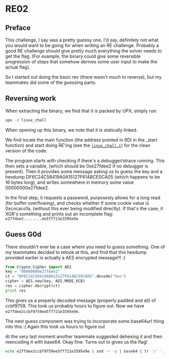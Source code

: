 # RE02

## Preface
This challenge, I say was a pretty guessy one. I'd say, definitely not what you
would want to be going for when writing an RE challenge. Probably a good RE
challenge should give pretty much everything the solver needs to get the flag.
(For example, the binary could give some reversible progression of steps that
somehow derives some user input to make the actual flag). 

So I started out doing the basic rev (there wasn't much to reverse), but my 
teammates did some of the guessing parts.

## Reversing work

When extracting the binary, we find that it is packed by UPX, simply run:
```bash
upx -d linux_chall
```
When opening up this binary, we note that it is statically linked.

We find locate the main function (the address pointed in RDI in the _start
function) and start doing RE'ing (see the [`linux_chall.c`][1]) for the clean
version of the code.

The program starts with checking if there's a debugger/strace running. This then
sets a variable, (which should be 0xe27fdee2 if no debugger is present). Then it
provides some message asking us to guess the key and a hexdump
DF6C24C58419A0A15127F614BCE0CA05 (which happens to be 16 bytes long), and writes
somewhere in memory some value 00000000e27fdee2. 

In the final step, it requests a password, purposesly allows for a long read
(for buffer overflowing), and checks whether if some cookie value is 0xcocaco1a,
(without this ever being modified directly). If that's the case, it XOR's
something and prints out an incomplete flag: `e27fdee2........ee5ff721e3595e9e`

## Guess G0d
There shouldn't ever be a case where you need to guess something. One of my
teammates decided to relook at this, and find that this hexdump provided earlier
is actually a AES encrypted message!!! :(
```python
from Crypto.Cipher import AES
key = "00000000e27fdee2"
ct = "DF6C24C58419A0A15127F614BCE0CA05".decode("hex")
cipher = AES.new(key, AES.MODE_ECB)
res = cipher.decrypt(ct)
print res
```

This gives us a properly decoded message (properly padded and all) of ccbf9759.
This took us probably hours to figure out. Now we have
`e27fdee2ccbf9759ee5ff721e3595e9e`. 

The next guess component was trying to incorporate some base64url thing into
this :( Again this took us hours to figure out

At the very last moment another teammate suggested dehexing it and then
reencoding it with base64. Okay fine. Turns out to gives us the flag!

```bash
echo e27fdee2ccbf9759ee5ff721e3595e9e | xxd -r -p | base64 | tr '/' '_'
```

[1]: ./linux_chall.c
